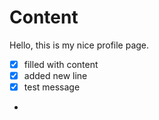# Content
Hello, this is my nice profile page.

- [x] filled with content
- [x] added new line
- [x] test message 
- 
